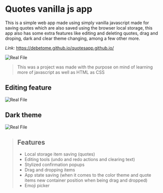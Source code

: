 # Quotes vanilla js app

This is a simple web app made using simply vanilla javascript made for saving quotes which are also saved using the browser local storage, this app also has some extra features like editing and deleting quotes, drag and droping, dark and clear theme changing, among a few other more. 

*Link:* https://debetome.github.io/quotesapp.github.io/

![Real File](https://raw.githubusercontent.com/Debetome/quotesapp.github.io/master/screenshots/quotes_app.png)

> This was a project was made with the purpose on mind of learning more of javascript as well as HTML as CSS 

## Editing feature

![Real File](https://raw.githubusercontent.com/Debetome/quotesapp.github.io/master/screenshots/edit_feature.png) 


## Dark theme

![Real File](https://raw.githubusercontent.com/Debetome/quotesapp.github.io/master/screenshots/dark_theme.png)   


> ## Features
>
> - Local storage item saving (quotes)
> - Editing tools (undo and redo actions and clearing text)
> - Stylized confirmation popups
> - Drag and dropping items
> - App state saving (when it comes to the color theme and quote items new container position when being drag and dropped)
> - Emoji picker
